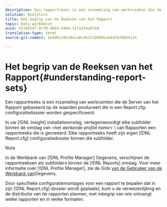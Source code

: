 ```yaml
---
description: Een rapportreeks is een inzameling van werkruimten die de Server van het Rapport gebaseerd op de waarden produceert die in een Report.cfg- configuratiedossier worden gespecificeerd.
solution: Analytics
title: Het begrip van de Reeksen van het Rapport
topic: Data workbench
uuid: 421055d7-0cf0-4664-b944-327a254a97a4
translation-type: tm+mt
source-git-commit: 2e4991206394ca0c463210990ea44dfb700341a5

---
```



# Het begrip van de Reeksen van het Rapport{#understanding-report-sets}

Een rapportreeks is een inzameling van werkruimten die de Server van het Rapport gebaseerd op de waarden produceert die in een Report.cfg- configuratiedossier worden gespecificeerd.

In uw [!DNL Insight] installatieomslag, vertegenwoordigt elke subfolder binnen de omslag van &lt;het *werkende profiel name*> \ van Rapporten een rapportreeks die is gecreeerd. Elke rapportreeks heeft zijn eigen [!DNL Report.cfg] configuratiedossier binnen die subfolder.

>[!NOTE]
>
>In de Werkbank van [!DNL Profile Manager] Gegevens, verschijnen de rapportreeksen als subfolders binnen de [!DNL Reports] omslag. Voor meer informatie over [!DNL Profile Manager], zie de Gids [van de Gebruiker van de Werkbank van](https://docs.adobe.com/content/help/en/data-workbench/using/home.html#Data_Workbench_Help)Gegevens.

Door specifieke configuratiemontages voor een rapport te bepalen dat in zijn [!DNL Report.cfg] dossier wordt geplaatst, kunt u de verwezenlijking en de distributie van de rapporten plannen, met inbegrip van wie ontvangt welke rapporten en in welke formaten.
